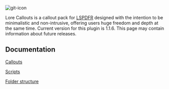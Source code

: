 ![git-icon](https://user-images.githubusercontent.com/88987864/211147151-0f4b2460-1c86-461b-8ddc-26b8147419db.png)

Lore Callouts is a callout pack for [LSPDFR](https://www.lcpdfr.com/lspdfr/index/) designed with the intention to be minimalistic and non-intrusive, offering users huge freedom and depth at the same time. Current version for this plugin is 1.1.6. This page may contain information about future releases.

## Documentation

[Callouts](https://github.com/ZPhDevs/Lore-Callouts/wiki/Callouts/)

[Scripts](https://github.com/ZPhDevs/Lore-Callouts/wiki/Scripts/)

[Folder structure](https://github.com/ZPhDevs/Lore-Callouts/wiki/Folder-structure/)
